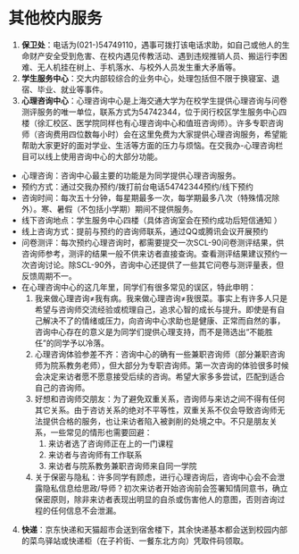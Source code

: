# 其他校内服务

1. **保卫处**：电话为(021-)54749110，遇事可拨打该电话求助，如自己或他人的生命财产安全受到危害、在校内遇见传教活动、遇到违规推销人员、搬运行李困难、无人机挂在树上、手机落水、与校外人员发生重大矛盾等。
2. **学生服务中心**：交大内部较综合的业务中心，处理包括但不限于换寝室、退宿、毕业、就业等事件。
3. **心理咨询中心**：心理咨询中心是上海交通大学为在校学生提供心理咨询与问卷测评服务的唯一单位，联系方式为54742344，位于闵行校区学生服务中心四楼（徐汇校区、医学院同样也有心理咨询中心和值班咨询师）。许多专职咨询师（咨询费用四位数每小时）会在这里免费为大家提供心理咨询服务，希望能帮助大家更好的面对学业、生活等方面的压力与烦恼。在交我办-心理咨询栏目可以线上使用咨询中心的大部分功能。
- 心理咨询：咨询中心最主要的功能是为同学提供心理咨询服务。  
- 预约方式：通过交我办预约/拨打前台电话54742344预约/线下预约  
- 咨询时间：每次五十分钟，每星期最多一次，每学期最多八次（特殊情况除外）。寒、暑假（不包括小学期）期间不提供服务。
- 线下咨询地点：学生服务中心四楼（具体咨询室会在预约成功后短信通知  ）
- 线上咨询方式：提前与预约的咨询师联系，通过QQ或腾讯会议开展预约
- 问卷测评：每次预约心理咨询时，都需要提交一次SCL-90问卷测评结果，供咨询师参考，测评的结果一般不供来访者直接查询。查看测评结果建议预约一次咨询讨论。除SCL-90外，咨询中心还提供了一些其它问卷与测评量表，但反馈周期不一。
- 在心理咨询中心的这几年里，同学们有很多常见的误区，特此申明：
    1. 我来做心理咨询≠我有病。我来做心理咨询≠我很菜。事实上有许多人只是希望与咨询师交流经验或梳理自己，追求心智的成长与提升。即使是有自己解决不了的情绪或压力，向咨询中心求助也是健康、正常而自然的事，咨询中心存在的意义是为同学们提供心理支持，而不是筛选出“不能胜任”的同学予以冷落。  
    2. 心理咨询体验参差不齐：咨询中心的确有一些兼职咨询师（部分兼职咨询师为院系教务老师），但大部分为专职咨询师。第一次咨询的体验很多时候会决定来访者愿不愿意接受后续的咨询。希望大家多多尝试，匹配到适合自己的咨询师。  
    3. 好想和咨询师交朋友：为了避免双重关系，咨询师与来访之间不得有任何其它关系。由于咨访关系的绝对不平等性，双重关系不仅会导致咨询师无法提供合格的服务，也让来访者陷入被剥削的处境之中。不只是朋友关系，一些常见的情形也需要回避：
        1. 来访者选了咨询师正在上的一门课程    
        2. 来访者与咨询师有工作联系
        3. 来访者与院系教务兼职咨询师来自同一学院
    4. 关于保密与隐私：许多同学有顾虑，进行心理咨询后，咨询中心会不会泄露隐私信息给思政/导师？初次来访者开始咨询前会签署知情同意书，确立保密原则，除非来访者表现出明显的自杀或伤害他人的意图，否则咨询过程的任何信息不会泄漏。
4. **快递**：京东快递和天猫超市会送到宿舍楼下，其余快递基本都会送到校园内部的菜鸟驿站或快递柜（在子衿街、一餐东北方向）凭取件码领取。
